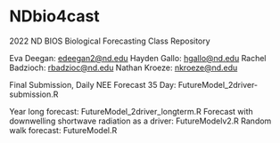 # NDbio4cast
2022 ND BIOS Biological Forecasting Class Repository

Eva Deegan: edeegan2@nd.edu
Hayden Gallo: hgallo@nd.edu 
Rachel Badzioch: rbadzioc@nd.edu 
Nathan Kroeze: nkroeze@nd.edu

Final Submission, Daily NEE Forecast 35 Day: FutureModel_2driver-submission.R

Year long forecast: FutureModel_2driver_longterm.R
Forecast with downwelling shortwave radiation as a driver: FutureModelv2.R
Random walk forecast: FutureModel.R
